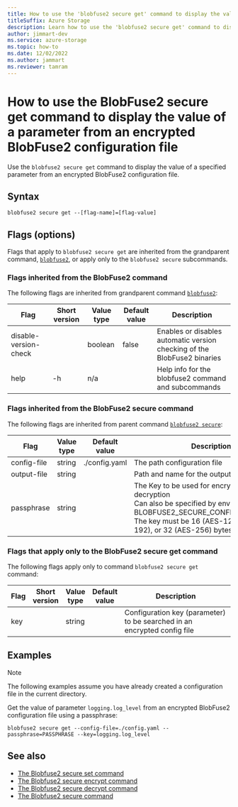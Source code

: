 ```yaml
---
title: How to use the 'blobfuse2 secure get' command to display the value of a parameter from an encrypted BlobFuse2 configuration file
titleSuffix: Azure Storage
description: Learn how to use the 'blobfuse2 secure get' command to display the value of a parameter from an encrypted BlobFuse2 configuration file
author: jimmart-dev
ms.service: azure-storage
ms.topic: how-to
ms.date: 12/02/2022
ms.author: jammart
ms.reviewer: tamram
---
```


# How to use the BlobFuse2 secure get command to display the value of a parameter from an encrypted BlobFuse2 configuration file

Use the `blobfuse2 secure get` command to display the value of a specified parameter from an encrypted BlobFuse2 configuration file.

## Syntax

`blobfuse2 secure get --[flag-name]=[flag-value]`

## Flags (options)

Flags that apply to `blobfuse2 secure get` are inherited from the grandparent command, [`blobfuse2`](blobfuse2-commands.md), or apply only to the `blobfuse2 secure` subcommands.

### Flags inherited from the BlobFuse2 command

The following flags are inherited from grandparent command [`blobfuse2`](blobfuse2-commands.md):

| Flag | Short version | Value type | Default value | Description |
|--|--|--|--|--|
| disable-version-check |    | boolean | false | Enables or disables automatic version checking of the BlobFuse2 binaries |
| help                  | -h | n/a     |       | Help info for the blobfuse2 command and subcommands                      |

### Flags inherited from the BlobFuse2 secure command

The following flags are inherited from parent command [`blobfuse2 secure`](blobfuse2-commands-secure.md):

| Flag | Value type | Default value | Description |
|--|--|--|--|
| config-file        | string  | ./config.yaml                  | The path configuration file       |
| output-file        | string  |                                | Path and name for the output file |
| passphrase         | string  |                                | The Key to be used for encryption or decryption<br />Can also be specified by environment variable BLOBFUSE2_SECURE_CONFIG_PASSPHRASE.<br />The key must be 16 (AES-128), 24 (AES-192), or 32 (AES-256) bytes in length. |

### Flags that apply only to the BlobFuse2 secure get command

The following flags apply only to command `blobfuse2 secure get` command:

| Flag | Short<br />version | Value<br />type | Default<br />value | Description |
|--|--|--|--|--|
| key | | string | | Configuration key (parameter) to be searched in an encrypted config file |

## Examples

> [!NOTE]
> The following examples assume you have already created a configuration file in the current directory.

Get the value of parameter `logging.log_level` from an encrypted BlobFuse2 configuration file using a passphrase:

`blobfuse2 secure get --config-file=./config.yaml --passphrase=PASSPHRASE --key=logging.log_level`

## See also

- [The Blobfuse2 secure set command](blobfuse2-commands-secure-set.md)
- [The Blobfuse2 secure encrypt command](blobfuse2-commands-secure-encrypt.md)
- [The Blobfuse2 secure decrypt command](blobfuse2-commands-secure-decrypt.md)
- [The Blobfuse2 secure command](blobfuse2-commands-secure.md)
